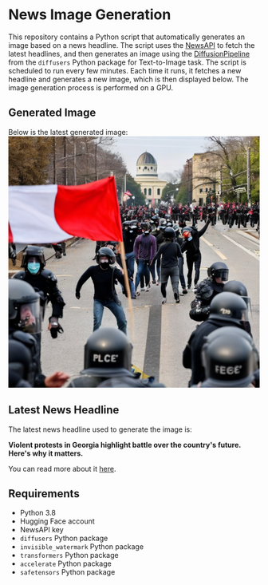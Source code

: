 # News Image Generation
This repository contains a Python script that automatically generates an image based on a news headline. The script uses the [NewsAPI](https://newsapi.org/) to fetch the latest headlines, and then generates an image using the [DiffusionPipeline](https://github.com/huggingface/diffusers) from the `diffusers` Python package for Text-to-Image task.
The script is scheduled to run every few minutes. Each time it runs, it fetches a new headline and generates a new image, which is then displayed below. The image generation process is performed on a GPU.

## Generated Image
Below is the latest generated image:
![Generated Image](image.png)

## Latest News Headline
The latest news headline used to generate the image is:

**Violent protests in Georgia highlight battle over the country's future. Here's why it matters.**

You can read more about it [here](https://news.google.com/rss/articles/CBMijwFBVV95cUxQVVJqZUU3WUxpZS1pM0FNX3ZpckJ0eC1UVVRnc0RvR2ZiREx3U0VMM0xJYlRPd0Fmd2lTQmswajd2YzJ4VmZ0OXFhbmhFTFdLSWlxWHFGekVibm9nZmhjd01OODNpUDhWWThiY3hfVldYVmc0RTUwb1U1N1NDZGJOX0VkWllkZWpUSlZ5YlYyMNIBlAFBVV95cUxNWF9wRy1DYk9mOHNCRWRLWjlYU3RuOTg2RXhrX2FUSF9TTU1zRjFncm5naDdjOTg2TkhWbXlLb0x4NW0xdTdmM0pORENBenBWbF85VXliS3N5THNZOHI2MzVYbFV0UWdBMUZqY2JQS1dVVjg0eF9BZXVoSFp4Slh2LWpMWm9adHpFb2Q4bVI5RURWQUQx?oc=5).

## Requirements
- Python 3.8
- Hugging Face account
- NewsAPI key
- `diffusers` Python package
- `invisible_watermark` Python package
- `transformers` Python package
- `accelerate` Python package
- `safetensors` Python package
